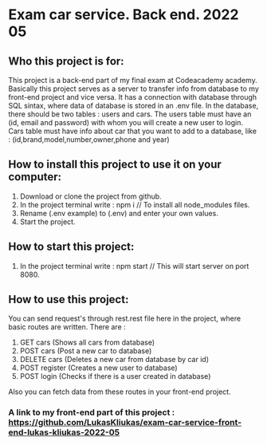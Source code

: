 # Exam car service. Back end. 2022 05

## Who this project is for:

This project is a back-end part of my final exam at Codeacademy academy. Basically this project serves as a server to transfer info from database to my front-end project and vice versa. It has a connection with database through SQL sintax, where data of database is stored in an .env file. In the database, there should be two tables : users and cars. The users table must have an (id, email and password) with whom you will create a new user to login. Cars table must have info about car that you want to add to a database, like : (id,brand,model,number,owner,phone and year)

## How to install this project to use it on your computer:

1. Download or clone the project from github.
2. In the project terminal write : npm i
   // To install all node_modules files.
3. Rename (.env example) to (.env) and enter your own values.
4. Start the project.

## How to start this project:

1. In the project terminal write : npm start
   // This will start server on port 8080.

## How to use this project:

You can send request's through rest.rest file here in the project, where basic routes are written. There are :

1.  GET cars (Shows all cars from database)
2.  POST cars (Post a new car to database)
3.  DELETE cars (Deletes a new car from database by car id)
4.  POST register (Creates a new user to database)
5.  POST login (Checks if there is a user created in database)

Also you can fetch data from these routes in your front-end project.

### A link to my front-end part of this project : https://github.com/LukasKliukas/exam-car-service-front-end-lukas-kliukas-2022-05
